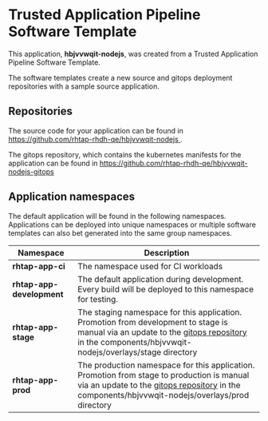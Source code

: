 # Trusted Application Pipeline Software Template

This application, **hbjvvwqit-nodejs**, was created from a Trusted Application Pipeline Software Template.

The software templates create a new source and gitops deployment repositories with a sample source application. 

## Repositories

The source code for your application can be found in [https://github.com/rhtap-rhdh-qe/hbjvvwqit-nodejs ](https://github.com/rhtap-rhdh-qe/hbjvvwqit-nodejs ).
 
The gitops repository, which contains the kubernetes manifests for the application can be found in 
[https://github.com/rhtap-rhdh-qe/hbjvvwqit-nodejs-gitops ](https://github.com/rhtap-rhdh-qe/hbjvvwqit-nodejs-gitops ) 

## Application namespaces 

The default application will be found in the following namespaces. Applications can be deployed into unique namespaces or multiple software templates can also bet generated into the same group namespaces.  

|  Namespace   |  Description   |  
| -------- | -------- |
| **rhtap-app-ci** | The namespace used for CI workloads |
| **rhtap-app-development** | The default application during development. Every build will be deployed to this namespace for testing. |
| **rhtap-app-stage** | The staging namespace for this application. Promotion from development to stage is manual via an update to the [gitops repository](https://github.com/rhtap-rhdh-qe/hbjvvwqit-nodejs-gitops ) in the components/hbjvvwqit-nodejs/overlays/stage directory |
| **rhtap-app-prod** | The production namespace for this application. Promotion from stage to production is manual via an update to the [gitops repository](https://github.com/rhtap-rhdh-qe/hbjvvwqit-nodejs-gitops ) in the components/hbjvvwqit-nodejs/overlays/prod directory |